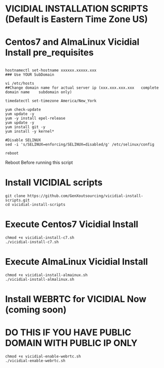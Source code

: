 # VICIDIAL INSTALLATION SCRIPTS (Default is Eastern Time Zone US)
# Centos7 and AlmaLinux Vicidial Install pre_requisites 

```

hostnamectl set-hostname xxxxxx.xxxxx.xxx
### Use YOUR SubDomain

vi /etc/hosts
##Change domain name for actual server ip (xxx.xxx.xxx.xxx   complete domain name    subdomain only)

timedatectl set-timezone America/New_York

yum check-update
yum update -y
yum -y install epel-release
yum update -y
yum install git -y
yum install -y kernel*

#Disable SELINUX
sed -i 's/SELINUX=enforcing/SELINUX=disabled/g' /etc/selinux/config    

reboot

````
  Reboot Before running this script

# Install VICIDIAL scripts

```
git clone https://github.com/GenXoutsourcing/vicidial-install-scripts.git
cd vicidial-install-scripts
```

# Execute Centos7 Vicidial Install
```
chmod +x vicidial-install-c7.sh
./vicidial-install-c7.sh
```

# Execute AlmaLinux Vicidial Install
```
chmod +x vicidial-install-almainux.sh
./vicidial-install-almalinux.sh
```


# Install WEBRTC for VICIDIAL Now (coming soon)
# DO THIS IF YOU HAVE PUBLIC DOMAIN WITH PUBLIC IP ONLY

```
chmod +x vicidial-enable-webrtc.sh
./vicidial-enable-webrtc.sh
```

